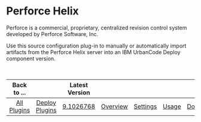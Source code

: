 
Perforce Helix
==============


Perforce is a commercial, proprietary, centralized revision control system developed by Perforce Software, Inc.


Use this source configuration plug-in to manually or automatically import artifacts from the Perforce Helix server into an IBM UrbanCode Deploy component version.


 




|Back to ...||Latest Version|||||
| :---: | :---: | :---: | :---: | :---: | :---: | :---: |
|[All Plugins](../../index.md)|[Deploy Plugins](../README.md)|[9.1026768](https://raw.githubusercontent.com/UrbanCode/IBM-UCD-PLUGINS/main/files/PerforceSourceConfig/PerforceSourceConfig-9.1026768.zip)|[Overview](overview.md)|[Settings](settings.md)|[Usage](usage.md)|[Downloads](downloads.md)|
